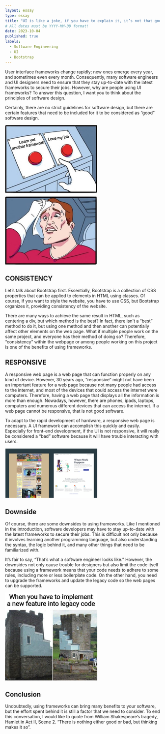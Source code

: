 ```yaml
---
layout: essay
type: essay
title: "UI is like a joke, if you have to explain it, it’s not that good"
# All dates must be YYYY-MM-DD format!
date: 2023-10-04
published: true
labels:
  - Software Engineering
  - UI
  - Bootstrap
---
```


User interface frameworks change rapidly; new ones emerge every year, and sometimes even every month. Consequently, many software engineers and UI designers need to ensure that they stay up-to-date with the latest frameworks to secure their jobs. However, why are people using UI frameworks? To answer this question, I want you to think about the principles of software design. 

Certainly, there are no strict guidelines for software design, but there are certain features that need to be included for it to be considered as “good” software design.

<img width="300px" class="image-fluid" src="../img/learn-or-lose-job-1.jpeg">

## CONSISTENCY

Let’s talk about Bootstrap first. Essentially, Bootstrap is a collection of CSS properties that can be applied to elements in HTML using classes. Of course, if you want to style the website, you have to use CSS, but Bootstrap organizes it, providing consistency of the website. 

There are many ways to achieve the same result in HTML, such as centering a div, but which method is the best? In fact, there isn't a “best” method to do it, but using one method and then another can potentially affect other elements on the web page. What if multiple people work on the same project, and everyone has their method of doing so? Therefore, “consistency” within the webpage or among people working on this project is one of the benefits of using frameworks.

## RESPONSIVE

A responsive web page is a web page that can function properly on any kind of device. However, 30 years ago, “responsive” might not have been an important feature for a web page because not many people had access to the internet, and most of the devices that could access the internet were computers. Therefore, having a web page that displays all the information is more than enough. Nowadays, however,  there are phones, ipads, laptops, computers and numerous different devices that can access the internet.  If a web page cannot be responsive, that is not good software. 

To adapt to the rapid development of hardware, a responsive web page is necessary. A UI framework can accomplish this quickly and easily. Especially for front-end development, if the UI is not responsive, it will really be considered a “bad” software because it will have trouble interacting with users. 

<img width="300px" class="image-fluid" src="../img/contrast.png">

## Downside

Of course, there are some downsides to using frameworks. Like I mentioned in the introduction, software developers may have to stay up-to-date with the latest frameworks to secure their jobs. This is difficult not only because it involves learning another programming language, but also understanding the syntax, the logic behind it, and many other things that need to be familiarized with.

It’s fair to say, “That’s what a software engineer looks like.” However, the downsides not only cause trouble for designers but also limit the code itself because using a framework means that your code needs to adhere to some rules, including more or less boilerplate code. On the other hand, you need to upgrade the frameworks and update the legacy code so the web pages can be supported.

<img width="300px" class="image-fluid" src="../img/legacycode.jpg">

## Conclusion

Undoubtedly, using frameworks can bring many benefits to your software, but the effort spent behind it is still a factor that we need to consider. To end this conversation, I would like to quote from William Shakespeare’s tragedy, Hamlet in Act II, Scene 2.  “There is nothing either good or bad, but thinking makes it so”. 

